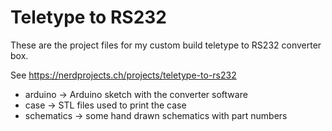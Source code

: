 # Teletype to RS232

These are the project files for my custom build teletype to RS232 converter box.

See https://nerdprojects.ch/projects/teletype-to-rs232

- arduino -> Arduino sketch with the converter software
- case -> STL files used to print the case
- schematics -> some hand drawn schematics with part numbers
